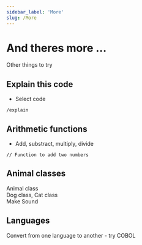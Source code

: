 ```yaml
---
sidebar_label: 'More'
slug: /More
---
```


# And theres more ... 

Other things to try

## Explain this code

- Select code

```
/explain
```

## Arithmetic functions

- Add, substract, multiply, divide

```
// Function to add two numbers 
```

## Animal classes

Animal class  
Dog class, Cat class  
Make Sound

## Languages 

Convert from one language to another - try COBOL 

 
